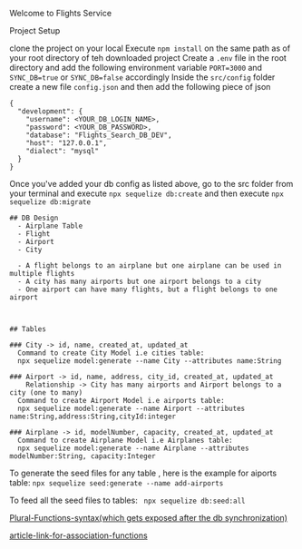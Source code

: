 Welcome to Flights Service

Project Setup

clone the project on your local
Execute `npm install` on the same path as of your root directory of teh downloaded project
Create a `.env` file in the root directory and add the following environment variable
`PORT=3000` and `SYNC_DB=true` or `SYNC_DB=false` accordingly
Inside the `src/config` folder create a new file `config.json` and then add the following piece of json

```
{
  "development": {
    "username": <YOUR_DB_LOGIN_NAME>,
    "password": <YOUR_DB_PASSWORD>,
    "database": "Flights_Search_DB_DEV",
    "host": "127.0.0.1",
    "dialect": "mysql"
  }
}
```

Once you've added your db config as listed above, go to the src folder from your terminal and execute `npx sequelize db:create` and then execute
`npx sequelize db:migrate`


```
## DB Design
  - Airplane Table
  - Flight
  - Airport
  - City 

  - A flight belongs to an airplane but one airplane can be used in multiple flights
  - A city has many airports but one airport belongs to a city
  - One airport can have many flights, but a flight belongs to one airport


  
## Tables

### City -> id, name, created_at, updated_at
  Command to create City Model i.e cities table:
  npx sequelize model:generate --name City --attributes name:String

### Airport -> id, name, address, city_id, created_at, updated_at
    Relationship -> City has many airports and Airport belongs to a city (one to many)
  Command to create Airport Model i.e airports table:
  npx sequelize model:generate --name Airport --attributes name:String,address:String,cityId:integer

### Airplane -> id, modelNumber, capacity, created_at, updated_at
  Command to create Airplane Model i.e Airplanes table:
  npx sequelize model:generate --name Airplane --attributes modelNumber:String, capacity:Integer

```
To generate the seed files for any table , here is the example for aiports table:
 `npx sequelize seed:generate --name add-airports`

To feed all the seed files to tables:
` npx sequelize db:seed:all`

[Plural-Functions-syntax(which gets exposed after the db synchronization)](https://github.com/sequelize/sequelize/blob/main/packages/core/src/associations/has-many.ts#L157)


[article-link-for-association-functions](https://medium.com/@tavilesa12/dealing-with-many-to-many-associations-in-sequelize-bddc34201b80)
